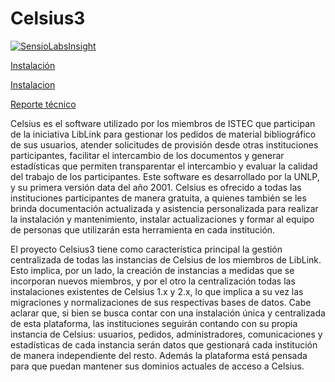 Celsius3
========

[![SensioLabsInsight](https://insight.sensiolabs.com/projects/82e3ce6b-d4a3-4ed6-a49d-89ea3ec40d0c/big.png)](https://insight.sensiolabs.com/projects/82e3ce6b-d4a3-4ed6-a49d-89ea3ec40d0c)

[Instalación](doc/instalacion.md)

[Instalacion](doc/instalacion.md)

[Reporte técnico](http://sedici.unlp.edu.ar/handle/10915/34504)

Celsius es el software utilizado por los miembros de ISTEC que participan de la
iniciativa LibLink para gestionar los pedidos de material bibliográfico de sus
usuarios, atender solicitudes de provisión desde otras instituciones participantes,
facilitar el intercambio de los documentos y generar estadísticas que permiten
transparentar el intercambio y evaluar la calidad del trabajo de los participantes.
Este software es desarrollado por la UNLP, y su primera versión data del año 2001.
Celsius es ofrecido a todas las instituciones participantes de manera gratuita,
a quienes también se les brinda documentación actualizada y asistencia
personalizada para realizar la instalación y mantenimiento, instalar
actualizaciones y formar al equipo de personas que utilizarán esta herramienta
en cada institución.

El proyecto Celsius3 tiene como característica principal la gestión centralizada
de todas las instancias de Celsius de los miembros de LibLink. Esto implica,
por un lado, la creación de instancias a medidas que se incorporan nuevos miembros,
y por el otro la centralización todas las instalaciones existentes de Celsius
1.x y 2.x, lo que implica a su vez las migraciones y normalizaciones de sus
respectivas bases de datos. Cabe aclarar que, si bien se busca contar con una
instalación única y centralizada de esta plataforma, las instituciones seguirán
contando con su propia instancia de Celsius: usuarios, pedidos, administradores,
comunicaciones y estadísticas de cada instancia serán datos que gestionará cada
institución de manera independiente del resto. Además la plataforma está pensada
para que puedan mantener sus dominios actuales de acceso a Celsius.
